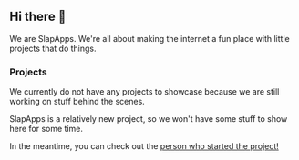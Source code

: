 ## Hi there 👋

We are SlapApps.
We're all about making the internet a fun place with little projects that do things.

### Projects

We currently do not have any projects to showcase because we
are still working on stuff behind the scenes.

SlapApps is a relatively new project, so we won't have some stuff to show here for some time.

In the meantime, you can check out the [person who started the project!](https://samrpf.repl.co)
